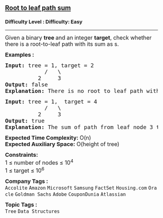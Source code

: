 <h2><a href="https://www.geeksforgeeks.org/problems/root-to-leaf-path-sum/1">Root to leaf path sum</a></h2><h3>Difficulty Level : Difficulty: Easy</h3><hr><div class="problems_problem_content__Xm_eO"><p><span style="font-size: 18px;">Given a binary <strong>tree </strong>and an integer <strong>target</strong>, check whether there is a root-to-leaf path with its sum as s.</span></p>
<p><strong><span style="font-size: 18px;">Examples :</span></strong></p>
<pre><span style="font-size: 18px;"><strong>Input: </strong>tree = 1, target = 2
            /   \
          2     3</span>
<span style="font-size: 18px;"><strong>Output:</strong> false</span>
<span style="font-size: 18px;"><strong>Explanation: </strong>There is no root to leaf path with sum 2.</span></pre>
<pre><span style="font-size: 18px;"><strong>Input: </strong>tree = 1,  target = 4
            /   \
          2     3</span>
<span style="font-size: 18px;"><strong>Output:</strong> true</span>
<span style="font-size: 18px;"><strong>Explanation: </strong>The sum of path from leaf node 3 to root 1 is 4.</span></pre>
<p><span style="font-size: 18px;"><strong>Expected Time Complexity: </strong>O(n)<br><strong>Expected Auxiliary Space:</strong> O(height of tree)</span></p>
<p><span style="font-size: 18px;"><strong>Constraints:</strong><br>1 ≤ number of nodes ≤ 10<sup>4</sup><br>1 ≤ target ≤ 10<sup>6</sup></span></p></div><p><span style=font-size:18px><strong>Company Tags : </strong><br><code>Accolite</code>&nbsp;<code>Amazon</code>&nbsp;<code>Microsoft</code>&nbsp;<code>Samsung</code>&nbsp;<code>FactSet</code>&nbsp;<code>Housing.com</code>&nbsp;<code>Oracle</code>&nbsp;<code>Goldman Sachs</code>&nbsp;<code>Adobe</code>&nbsp;<code>CouponDunia</code>&nbsp;<code>Atlassian</code>&nbsp;<br><p><span style=font-size:18px><strong>Topic Tags : </strong><br><code>Tree</code>&nbsp;<code>Data Structures</code>&nbsp;